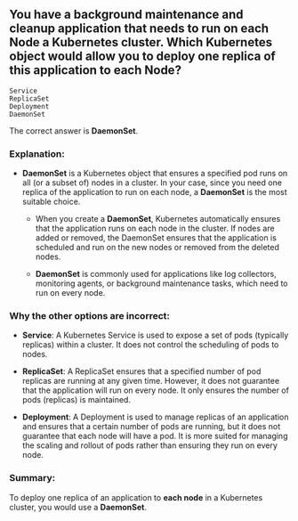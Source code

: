 ## You have a background maintenance and cleanup application that needs to run on each Node a Kubernetes cluster. Which Kubernetes object would allow you to deploy one replica of this application to each Node?
```
Service
ReplicaSet
Deployment
DaemonSet
```

The correct answer is **DaemonSet**.

### Explanation:
- **DaemonSet** is a Kubernetes object that ensures a specified pod runs on all (or a subset of) nodes in a cluster. In your case, since you need one replica of the application to run on each node, a **DaemonSet** is the most suitable choice.
  
  - When you create a **DaemonSet**, Kubernetes automatically ensures that the application runs on each node in the cluster. If nodes are added or removed, the DaemonSet ensures that the application is scheduled and run on the new nodes or removed from the deleted nodes.
  
  - **DaemonSet** is commonly used for applications like log collectors, monitoring agents, or background maintenance tasks, which need to run on every node.

### Why the other options are incorrect:
- **Service**: A Kubernetes Service is used to expose a set of pods (typically replicas) within a cluster. It does not control the scheduling of pods to nodes.
  
- **ReplicaSet**: A ReplicaSet ensures that a specified number of pod replicas are running at any given time. However, it does not guarantee that the application will run on every node. It only ensures the number of pods (replicas) is maintained.

- **Deployment**: A Deployment is used to manage replicas of an application and ensures that a certain number of pods are running, but it does not guarantee that each node will have a pod. It is more suited for managing the scaling and rollout of pods rather than ensuring they run on every node.

### Summary:
To deploy one replica of an application to **each node** in a Kubernetes cluster, you would use a **DaemonSet**.
